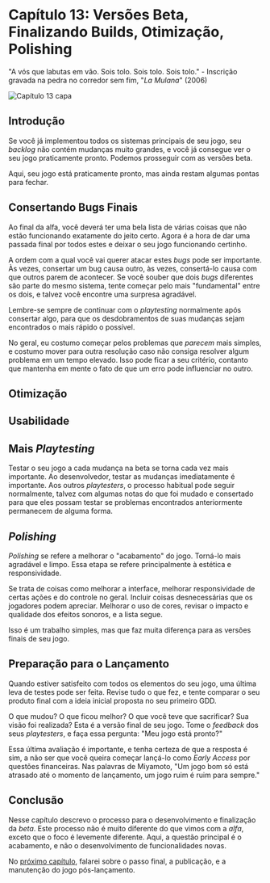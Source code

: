# Capítulo 13: Versões Beta, Finalizando Builds, Otimização, Polishing
"A vós que labutas em vão. Sois tolo. Sois tolo. Sois tolo." - Inscrição gravada na pedra no corredor sem fim, "_La Mulana_" (2006)

![Capítulo 13 capa](../Arquivos/Imagens/capa_13.png 'To the one who toils for naught. Thou art foolish. Thou art foolish. Thou art foolish.')

## Introdução
Se você já implementou todos os sistemas principais de seu jogo, seu _backlog_ não contém mudanças muito grandes, e você já consegue ver o seu jogo praticamente pronto. Podemos prosseguir com as versões beta.

Aqui, seu jogo está praticamente pronto, mas ainda restam algumas pontas para fechar.

## Consertando Bugs Finais
Ao final da alfa, você deverá ter uma bela lista de várias coisas que não estão funcionando exatamente do jeito certo. Agora é a hora de dar uma passada final por todos estes e deixar o seu jogo funcionando certinho.

A ordem com a qual você vai querer atacar estes _bugs_ pode ser importante. Às vezes, consertar um bug causa outro, às vezes, consertá-lo causa com que outros parem de acontecer. Se você souber que dois _bugs_ diferentes são parte do mesmo sistema, tente começar pelo mais "fundamental" entre os dois, e talvez você encontre uma surpresa agradável.

Lembre-se sempre de continuar com o _playtesting_ normalmente após consertar algo, para que os desdobramentos de suas mudanças sejam encontrados o mais rápido o possível.

No geral, eu costumo começar pelos problemas que _parecem_ mais simples, e costumo mover para outra resolução caso não consiga resolver algum problema em um tempo elevado. Isso pode ficar a seu critério, contanto que mantenha em mente o fato de que um erro pode influenciar no outro.

## Otimização

## Usabilidade

## Mais _Playtesting_
Testar o seu jogo a cada mudança na beta se torna cada vez mais importante. Ao desenvolvedor, testar as mudanças imediatamente é importante. Aos outros _playtesters_, o processo habitual pode seguir normalmente, talvez com algumas notas do que foi mudado e consertado para que eles possam testar se problemas encontrados anteriormente permanecem de alguma forma.

## _Polishing_
_Polishing_ se refere a melhorar o "acabamento" do jogo. Torná-lo mais agradável e limpo. Essa etapa se refere principalmente à estética e responsividade.

Se trata de coisas como melhorar a interface, melhorar responsividade de certas ações e do controle no geral. Incluir coisas desnecessárias que os jogadores podem apreciar. Melhorar o uso de cores, revisar o impacto e qualidade dos efeitos sonoros, e a lista segue.

Isso é um trabalho simples, mas que faz muita diferença para as versões finais de seu jogo.

## Preparação para o Lançamento
Quando estiver satisfeito com todos os elementos do seu jogo, uma última leva de testes pode ser feita. Revise tudo o que fez, e tente comparar o seu produto final com a ideia inicial proposta no seu primeiro GDD.

O que mudou? O que ficou melhor? O que você teve que sacrificar? Sua visão foi realizada? Esta é a versão final de seu jogo. Tome o _feedback_ dos seus _playtesters_, e faça essa pergunta: "Meu jogo está pronto?"

Essa última avaliação é importante, e tenha certeza de que a resposta é sim, a não ser que você queira começar lançá-lo como _Early Access_ por questões financeiras. Nas palavras de Miyamoto, "Um jogo bom só está atrasado até o momento de lançamento, um jogo ruim é ruim para sempre."

## Conclusão
Nesse capítulo descrevo o processo para o desenvolvimento e finalização da _beta_. Este processo não é muito diferente do que vimos com a _alfa_, exceto que o foco é levemente diferente. Aqui, a questão principal é o acabamento, e não o desenvolvimento de funcionalidades novas.

No [próximo capítulo](https://github.com/D-Waack/manualindiedev/blob/main/Capitulos/capitulo14.md), falarei sobre o passo final, a publicação, e a manutenção do jogo pós-lançamento.
